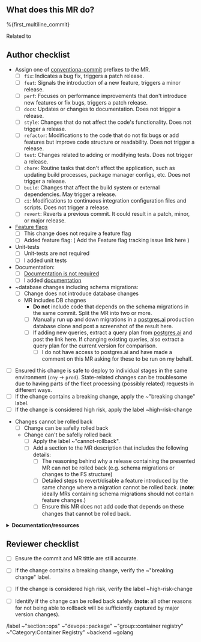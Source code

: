 ## What does this MR do?

<!-- Describe your changes here -->

%{first_multiline_commit}

Related to <!-- add the issue URL here -->

## Author checklist

- Assign one of [conventiona-commit](https://www.conventionalcommits.org/en/v1.0.0/#summary) prefixes to the MR.
  - [ ] `fix`: Indicates a bug fix, triggers a patch release.
  - [ ] `feat`: Signals the introduction of a new feature, triggers a minor release.
  - [ ] `perf`: Focuses on performance improvements that don't introduce new features or fix bugs, triggers a patch release.
  - [ ] `docs`: Updates or changes to documentation. Does not trigger a release.
  - [ ] `style`: Changes that do not affect the code's functionality. Does not trigger a release.
  - [ ] `refactor`: Modifications to the code that do not fix bugs or add features but improve code structure or readability. Does not trigger a release.
  - [ ] `test`: Changes related to adding or modifying tests. Does not trigger a release.
  - [ ] `chore`: Routine tasks that don't affect the application, such as updating build processes, package manager configs, etc. Does not trigger a release.
  - [ ] `build`: Changes that affect the build system or external dependencies. May trigger a release.
  - [ ] `ci`: Modifications to continuous integration configuration files and scripts. Does not trigger a release.
  - [ ] `revert`: Reverts a previous commit. It could result in a patch, minor, or major release.
- [Feature flags](https://gitlab.com/gitlab-org/container-registry/-/blob/master/docs/feature-flags.md)
    - [ ] This change does not require a feature flag
    - [ ] Added feature flag: ( Add the Feature flag tracking issue link here )
- Unit-tests
  - [ ] Unit-tests are not required
  - [ ] I added unit tests
- Documentation:
  - [ ] [Documentation is not required](https://about.gitlab.com/handbook/engineering/ux/technical-writing/workflow/#when-documentation-is-required)
  - [ ] I added [documentation](https://docs.gitlab.com/ee/development/documentation/workflow.html) 
- ~database changes including schema migrations:
  - [ ] Change does not introduce database changes
  - MR includes DB chagnes
    - **Do not** include code that depends on the schema migrations in the same commit. Split the MR into two or more.
    - [ ] Manually run up and down migrations in a [postgres.ai](https://console.postgres.ai/gitlab/joe-instances/68) production database clone and post a screenshot of the result here.
    - [ ] If adding new queries, extract a query plan from [postgres.ai](https://console.postgres.ai/gitlab/joe-instances/68) and post the link here. If changing existing queries, also extract a query plan for the current version for comparison.
      - [ ] I do not have access to postgres.ai and have made a comment on this MR asking for these to be run on my behalf.
- [ ] Ensured this change is safe to deploy to individual stages in the same environment (`cny` -> `prod`). State-related changes can be troublesome due to having parts of the fleet processing (possibly related) requests in different ways.
- [ ] If the change contains a breaking change, apply the ~"breaking change" label.
- [ ] If the change is considered high risk, apply the label ~high-risk-change
- Changes cannot be rolled back
  - [ ] Change can be safelly rolled back
  - Change can't be safelly rolled back
    - [ ] Apply the label ~"cannot-rollback".
    - [ ] Add a section to the MR description that includes the following details:
       - [ ] The reasoning behind why a release containing the presented MR can not be rolled back (e.g. schema migrations or changes to the FS structure) 
       - [ ] Detailed steps to revert/disable a feature introduced by the same change where a migration cannot be rolled back. (**note**: ideally MRs containing schema migrations should not contain feature changes.)
       - [ ] Ensure this MR does not add code that depends on these changes that cannot be rolled back.

</details>

<details><summary><b>Documentation/resources</b></summary>

[Code review guidelines](https://docs.gitlab.com/ee/development/code_review.html)

[Go Style guidelines](https://docs.gitlab.com/ee/development/go_guide/)

</details>

## Reviewer checklist

- [ ] Ensure the commit and MR tittle are still accurate.
- [ ] If the change contains a breaking change, verify the ~"breaking change" label.
- [ ] If the change is considered high risk, verify the label ~high-risk-change
- [ ] Identify if the change can be rolled back safely. (**note**: all other reasons for not being able to rollback will be sufficiently captured by major version changes).


<!-- Labels - do not remove -->
/label ~"section::ops" ~"devops::package" ~"group::container registry" ~"Category:Container Registry" ~backend ~golang

